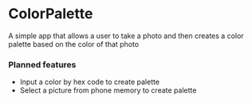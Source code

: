 # ColorPalette
A simple app that allows a user to take a photo and then creates a color palette based on the color of that photo

### Planned features
* Input a color by hex code to create palette
* Select a picture from phone memory to create palette
